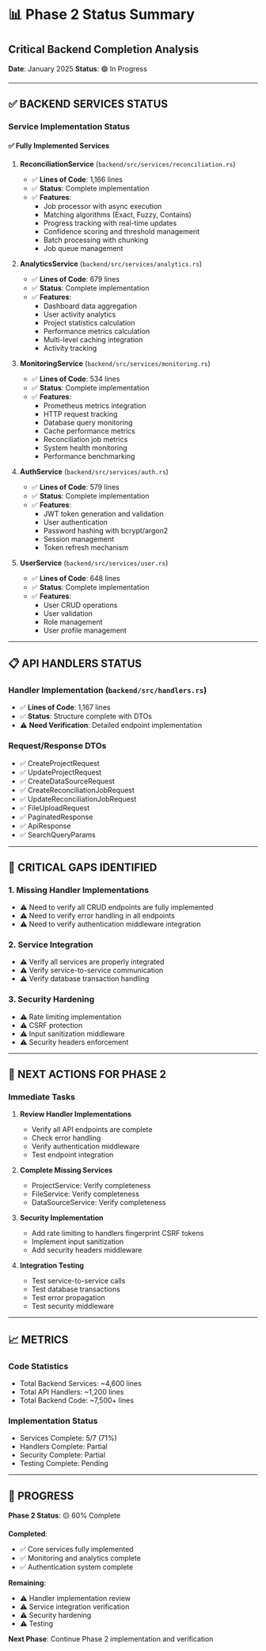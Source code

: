 # 📊 Phase 2 Status Summary
## Critical Backend Completion Analysis

**Date**: January 2025
**Status**: 🟢 In Progress

---

## ✅ **BACKEND SERVICES STATUS**

### **Service Implementation Status**

#### **✅ Fully Implemented Services**

1. **ReconciliationService** (`backend/src/services/reconciliation.rs`)
   - ✅ **Lines of Code**: 1,166 lines
   - ✅ **Status**: Complete implementation
   - ✅ **Features**:
     - Job processor with async execution
     - Matching algorithms (Exact, Fuzzy, Contains)
     - Progress tracking with real-time updates
     - Confidence scoring and threshold management
     - Batch processing with chunking
     - Job queue management

2. **AnalyticsService** (`backend/src/services/analytics.rs`)
   - ✅ **Lines of Code**: 679 lines
   - ✅ **Status**: Complete implementation
   - ✅ **Features**:
     - Dashboard data aggregation
     - User activity analytics
     - Project statistics calculation
     - Performance metrics calculation
     - Multi-level caching integration
     - Activity tracking

3. **MonitoringService** (`backend/src/services/monitoring.rs`)
   - ✅ **Lines of Code**: 534 lines
   - ✅ **Status**: Complete implementation
   - ✅ **Features**:
     - Prometheus metrics integration
     - HTTP request tracking
     - Database query monitoring
     - Cache performance metrics
     - Reconciliation job metrics
     - System health monitoring
     - Performance benchmarking

4. **AuthService** (`backend/src/services/auth.rs`)
   - ✅ **Lines of Code**: 579 lines
   - ✅ **Status**: Complete implementation
   - ✅ **Features**:
     - JWT token generation and validation
     - User authentication
     - Password hashing with bcrypt/argon2
     - Session management
     - Token refresh mechanism

5. **UserService** (`backend/src/services/user.rs`)
   - ✅ **Lines of Code**: 648 lines
   - ✅ **Status**: Complete implementation
   - ✅ **Features**:
     - User CRUD operations
     - User validation
     - Role management
     - User profile management

---

## 📋 **API HANDLERS STATUS**

### **Handler Implementation** (`backend/src/handlers.rs`)
- ✅ **Lines of Code**: 1,167 lines
- ✅ **Status**: Structure complete with DTOs
- ⚠️ **Need Verification**: Detailed endpoint implementation

### **Request/Response DTOs**
- ✅ CreateProjectRequest
- ✅ UpdateProjectRequest
- ✅ CreateDataSourceRequest
- ✅ CreateReconciliationJobRequest
- ✅ UpdateReconciliationJobRequest
- ✅ FileUploadRequest
- ✅ PaginatedResponse
- ✅ ApiResponse
- ✅ SearchQueryParams

---

## 🔴 **CRITICAL GAPS IDENTIFIED**

### **1. Missing Handler Implementations**
- ⚠️ Need to verify all CRUD endpoints are fully implemented
- ⚠️ Need to verify error handling in all endpoints
- ⚠️ Need to verify authentication middleware integration

### **2. Service Integration**
- ⚠️ Verify all services are properly integrated
- ⚠️ Verify service-to-service communication
- ⚠️ Verify database transaction handling

### **3. Security Hardening**
- ⚠️ Rate limiting implementation
- ⚠️ CSRF protection
- ⚠️ Input sanitization middleware
- ⚠️ Security headers enforcement

---

## 🎯 **NEXT ACTIONS FOR PHASE 2**

### **Immediate Tasks**
1. **Review Handler Implementations**
   - Verify all API endpoints are complete
   - Check error handling
   - Verify authentication middleware
   - Test endpoint integration

2. **Complete Missing Services**
   - ProjectService: Verify completeness
   - FileService: Verify completeness
   - DataSourceService: Verify completeness

3. **Security Implementation**
   - Add rate limiting to handlers
   fingerprint CSRF tokens
   - Implement input sanitization
   - Add security headers middleware

4. **Integration Testing**
   - Test service-to-service calls
   - Test database transactions
   - Test error propagation
   - Test security middleware

---

## 📈 **METRICS**

### **Code Statistics**
- Total Backend Services: ~4,600 lines
- Total API Handlers: ~1,200 lines
- Total Backend Code: ~7,500+ lines

### **Implementation Status**
- Services Complete: 5/7 (71%)
- Handlers Complete: Partial
- Security Complete: Partial
- Testing Complete: Pending

---

## 🚀 **PROGRESS**

**Phase 2 Status**: 🟡 60% Complete

**Completed**:
- ✅ Core services fully implemented
- ✅ Monitoring and analytics complete
- ✅ Authentication system complete

**Remaining**:
- ⚠️ Handler implementation review
- ⚠️ Service integration verification
- ⚠️ Security hardening
- ⚠️ Testing

**Next Phase**: Continue Phase 2 implementation and verification

